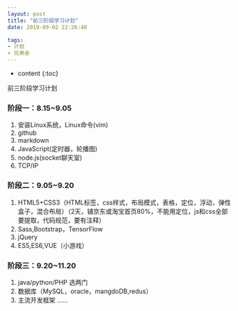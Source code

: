 ```yaml
---
layout: post
title: "前三阶段学习计划"
date: 2019-09-02 22:26:40

tags:
- 计划
- 兄弟会
---
```

* content
{:toc}

前三阶段学习计划
















### 阶段一：8.15~9.05
1. 安装Linux系统，Linux命令(vim)
2. github
3. markdown
4. JavaScript(定时器，轮播图)
5. node.js(socket聊天室)
6. TCP/IP

### 阶段二：9.05~9.20
1. HTML5+CSS3（HTML标签，css样式，布局模式，表格，定位，浮动，弹性盒子，混合布局）（2天，铺京东或淘宝首页80%，不能用定位，js和css全部要提取，代码规范，要有注释）
2. Sass,Bootstrap，TensorFlow
3. jQuery
4. ES5,ES6,VUE（小游戏）

### 阶段三：9.20~11.20
1. java/python/PHP 选两门
2. 数据库（MySQL，oracle，mangdoDB,redus）
3. 主流开发框架
......


